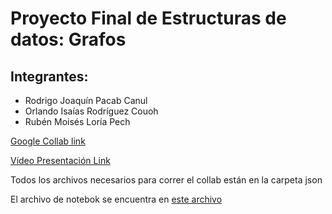 # Proyecto Final de Estructuras de datos: Grafos

## Integrantes: 

- Rodrigo Joaquín Pacab Canul
- Orlando Isaías Rodríguez Couoh
- Rubén Moisés Loría Pech

[Google Collab link](https://colab.research.google.com/drive/1jwk7xCMUwL9dkWyAI4oqZQeduxHKho_o)

[Vídeo Presentación Link](https://youtu.be/LY1SjN_z0R4)

Todos los archivos necesarios para correr el collab están en la carpeta json

El archivo de notebok se encuentra en [este archivo](notebook.ipynb)
